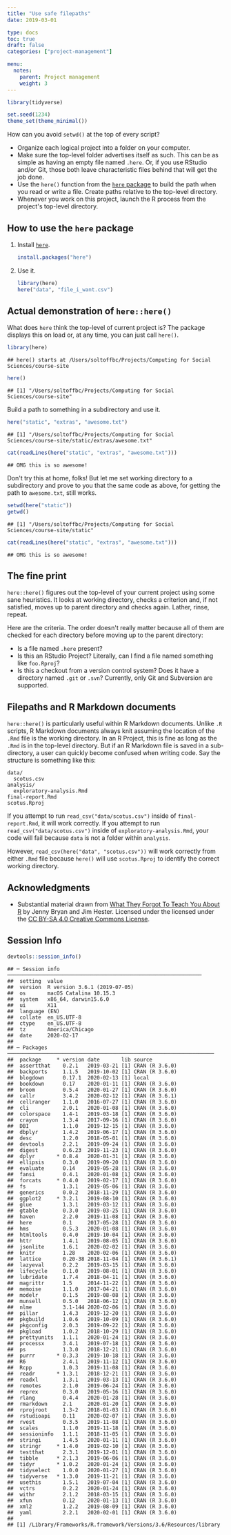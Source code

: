 ```yaml
---
title: "Use safe filepaths"
date: 2019-03-01

type: docs
toc: true
draft: false
categories: ["project-management"]

menu:
  notes:
    parent: Project management
    weight: 3
---
```





```r
library(tidyverse)

set.seed(1234)
theme_set(theme_minimal())
```

How can you avoid `setwd()` at the top of every script?

* Organize each logical project into a folder on your computer.
* Make sure the top-level folder advertises itself as such. This can be as simple as having an empty file named `.here`. Or, if you use RStudio and/or Git, those both leave characteristic files behind that will get the job done.
* Use the `here()` function from the [`here` package](https://CRAN.R-project.org/package=here) to build the path when you read or write a file. Create paths relative to the top-level directory.
* Whenever you work on this project, launch the R process from the project's top-level directory.
  
## How to use the `here` package

1. Install [`here`](https://cran.r-project.org/web/packages/here/index.html).

    ```r
    install.packages("here")
    ```

2. Use it.

    ```r
    library(here)
    here("data", "file_i_want.csv")
    ```

## Actual demonstration of `here::here()`

What does `here` think the top-level of current project is? The package displays this on load or, at any time, you can just call `here()`.


```r
library(here)
```

```
## here() starts at /Users/soltoffbc/Projects/Computing for Social Sciences/course-site
```

```r
here()
```

```
## [1] "/Users/soltoffbc/Projects/Computing for Social Sciences/course-site"
```

Build a path to something in a subdirectory and use it.


```r
here("static", "extras", "awesome.txt")
```

```
## [1] "/Users/soltoffbc/Projects/Computing for Social Sciences/course-site/static/extras/awesome.txt"
```

```r
cat(readLines(here("static", "extras", "awesome.txt")))
```

```
## OMG this is so awesome!
```

Don't try this at home, folks! But let me set working directory to a subdirectory and prove to you that the same code as above, for getting the path to `awesome.txt`, still works.


```r
setwd(here("static"))
getwd()
```

```
## [1] "/Users/soltoffbc/Projects/Computing for Social Sciences/course-site/static"
```

```r
cat(readLines(here("static", "extras", "awesome.txt")))
```

```
## OMG this is so awesome!
```

## The fine print

`here::here()` figures out the top-level of your current project using some sane heuristics. It looks at working directory, checks a criterion and, if not satisfied, moves up to parent directory and checks again. Lather, rinse, repeat.

Here are the criteria. The order doesn't really matter because all of them are checked for each directory before moving up to the parent directory:

* Is a file named `.here` present?
* Is this an RStudio Project? Literally, can I find a file named something like `foo.Rproj`?
* Is this a checkout from a version control system? Does it have a directory named `.git` or `.svn`? Currently, only Git and Subversion are supported.

## Filepaths and R Markdown documents

`here::here()` is particularly useful within R Markdown documents. Unlike `.R` scripts, R Markdown documents always knit assuming the location of the `.Rmd` file is the working directory. In an R Project, this is fine as long as the `.Rmd` is in the top-level directory. But if an R Markdown file is saved in a sub-directory, a user can quickly become confused when writing code. Say the structure is something like this:

```
data/
  scotus.csv
analysis/
  exploratory-analysis.Rmd
final-report.Rmd
scotus.Rproj
```

If you attempt to run `read_csv("data/scotus.csv")` inside of `final-report.Rmd`, it will work correctly. If you attempt to run `read_csv("data/scotus.csv")` inside of `exploratory-analysis.Rmd`, your code will fail because `data` is not a folder within `analysis`.

However, `read_csv(here("data", "scotus.csv"))` will work correctly from either `.Rmd` file because `here()` will use `scotus.Rproj` to identify the correct working directory.

## Acknowledgments

* Substantial material drawn from [What They Forgot To Teach You About R](https://whattheyforgot.org/) by Jenny Bryan and Jim Hester. Licensed under the licensed under the [CC BY-SA 4.0 Creative Commons License](https://creativecommons.org/licenses/by-sa/4.0/).

## Session Info



```r
devtools::session_info()
```

```
## ─ Session info ───────────────────────────────────────────────────────────────
##  setting  value                       
##  version  R version 3.6.1 (2019-07-05)
##  os       macOS Catalina 10.15.3      
##  system   x86_64, darwin15.6.0        
##  ui       X11                         
##  language (EN)                        
##  collate  en_US.UTF-8                 
##  ctype    en_US.UTF-8                 
##  tz       America/Chicago             
##  date     2020-02-17                  
## 
## ─ Packages ───────────────────────────────────────────────────────────────────
##  package     * version date       lib source        
##  assertthat    0.2.1   2019-03-21 [1] CRAN (R 3.6.0)
##  backports     1.1.5   2019-10-02 [1] CRAN (R 3.6.0)
##  blogdown      0.17.1  2020-02-13 [1] local         
##  bookdown      0.17    2020-01-11 [1] CRAN (R 3.6.0)
##  broom         0.5.4   2020-01-27 [1] CRAN (R 3.6.0)
##  callr         3.4.2   2020-02-12 [1] CRAN (R 3.6.1)
##  cellranger    1.1.0   2016-07-27 [1] CRAN (R 3.6.0)
##  cli           2.0.1   2020-01-08 [1] CRAN (R 3.6.0)
##  colorspace    1.4-1   2019-03-18 [1] CRAN (R 3.6.0)
##  crayon        1.3.4   2017-09-16 [1] CRAN (R 3.6.0)
##  DBI           1.1.0   2019-12-15 [1] CRAN (R 3.6.0)
##  dbplyr        1.4.2   2019-06-17 [1] CRAN (R 3.6.0)
##  desc          1.2.0   2018-05-01 [1] CRAN (R 3.6.0)
##  devtools      2.2.1   2019-09-24 [1] CRAN (R 3.6.0)
##  digest        0.6.23  2019-11-23 [1] CRAN (R 3.6.0)
##  dplyr       * 0.8.4   2020-01-31 [1] CRAN (R 3.6.0)
##  ellipsis      0.3.0   2019-09-20 [1] CRAN (R 3.6.0)
##  evaluate      0.14    2019-05-28 [1] CRAN (R 3.6.0)
##  fansi         0.4.1   2020-01-08 [1] CRAN (R 3.6.0)
##  forcats     * 0.4.0   2019-02-17 [1] CRAN (R 3.6.0)
##  fs            1.3.1   2019-05-06 [1] CRAN (R 3.6.0)
##  generics      0.0.2   2018-11-29 [1] CRAN (R 3.6.0)
##  ggplot2     * 3.2.1   2019-08-10 [1] CRAN (R 3.6.0)
##  glue          1.3.1   2019-03-12 [1] CRAN (R 3.6.0)
##  gtable        0.3.0   2019-03-25 [1] CRAN (R 3.6.0)
##  haven         2.2.0   2019-11-08 [1] CRAN (R 3.6.0)
##  here          0.1     2017-05-28 [1] CRAN (R 3.6.0)
##  hms           0.5.3   2020-01-08 [1] CRAN (R 3.6.0)
##  htmltools     0.4.0   2019-10-04 [1] CRAN (R 3.6.0)
##  httr          1.4.1   2019-08-05 [1] CRAN (R 3.6.0)
##  jsonlite      1.6.1   2020-02-02 [1] CRAN (R 3.6.0)
##  knitr         1.28    2020-02-06 [1] CRAN (R 3.6.0)
##  lattice       0.20-38 2018-11-04 [1] CRAN (R 3.6.1)
##  lazyeval      0.2.2   2019-03-15 [1] CRAN (R 3.6.0)
##  lifecycle     0.1.0   2019-08-01 [1] CRAN (R 3.6.0)
##  lubridate     1.7.4   2018-04-11 [1] CRAN (R 3.6.0)
##  magrittr      1.5     2014-11-22 [1] CRAN (R 3.6.0)
##  memoise       1.1.0   2017-04-21 [1] CRAN (R 3.6.0)
##  modelr        0.1.5   2019-08-08 [1] CRAN (R 3.6.0)
##  munsell       0.5.0   2018-06-12 [1] CRAN (R 3.6.0)
##  nlme          3.1-144 2020-02-06 [1] CRAN (R 3.6.0)
##  pillar        1.4.3   2019-12-20 [1] CRAN (R 3.6.0)
##  pkgbuild      1.0.6   2019-10-09 [1] CRAN (R 3.6.0)
##  pkgconfig     2.0.3   2019-09-22 [1] CRAN (R 3.6.0)
##  pkgload       1.0.2   2018-10-29 [1] CRAN (R 3.6.0)
##  prettyunits   1.1.1   2020-01-24 [1] CRAN (R 3.6.0)
##  processx      3.4.1   2019-07-18 [1] CRAN (R 3.6.0)
##  ps            1.3.0   2018-12-21 [1] CRAN (R 3.6.0)
##  purrr       * 0.3.3   2019-10-18 [1] CRAN (R 3.6.0)
##  R6            2.4.1   2019-11-12 [1] CRAN (R 3.6.0)
##  Rcpp          1.0.3   2019-11-08 [1] CRAN (R 3.6.0)
##  readr       * 1.3.1   2018-12-21 [1] CRAN (R 3.6.0)
##  readxl        1.3.1   2019-03-13 [1] CRAN (R 3.6.0)
##  remotes       2.1.0   2019-06-24 [1] CRAN (R 3.6.0)
##  reprex        0.3.0   2019-05-16 [1] CRAN (R 3.6.0)
##  rlang         0.4.4   2020-01-28 [1] CRAN (R 3.6.0)
##  rmarkdown     2.1     2020-01-20 [1] CRAN (R 3.6.0)
##  rprojroot     1.3-2   2018-01-03 [1] CRAN (R 3.6.0)
##  rstudioapi    0.11    2020-02-07 [1] CRAN (R 3.6.0)
##  rvest         0.3.5   2019-11-08 [1] CRAN (R 3.6.0)
##  scales        1.1.0   2019-11-18 [1] CRAN (R 3.6.0)
##  sessioninfo   1.1.1   2018-11-05 [1] CRAN (R 3.6.0)
##  stringi       1.4.5   2020-01-11 [1] CRAN (R 3.6.0)
##  stringr     * 1.4.0   2019-02-10 [1] CRAN (R 3.6.0)
##  testthat      2.3.1   2019-12-01 [1] CRAN (R 3.6.0)
##  tibble      * 2.1.3   2019-06-06 [1] CRAN (R 3.6.0)
##  tidyr       * 1.0.2   2020-01-24 [1] CRAN (R 3.6.0)
##  tidyselect    1.0.0   2020-01-27 [1] CRAN (R 3.6.0)
##  tidyverse   * 1.3.0   2019-11-21 [1] CRAN (R 3.6.0)
##  usethis       1.5.1   2019-07-04 [1] CRAN (R 3.6.0)
##  vctrs         0.2.2   2020-01-24 [1] CRAN (R 3.6.0)
##  withr         2.1.2   2018-03-15 [1] CRAN (R 3.6.0)
##  xfun          0.12    2020-01-13 [1] CRAN (R 3.6.0)
##  xml2          1.2.2   2019-08-09 [1] CRAN (R 3.6.0)
##  yaml          2.2.1   2020-02-01 [1] CRAN (R 3.6.0)
## 
## [1] /Library/Frameworks/R.framework/Versions/3.6/Resources/library
```
